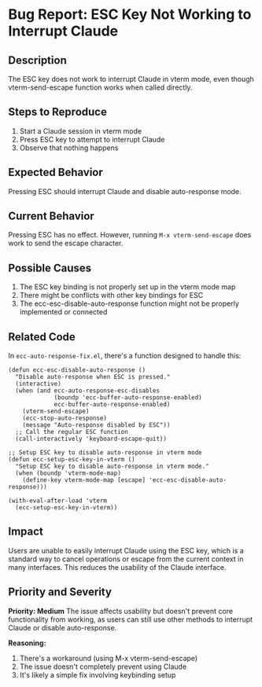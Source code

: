 # Bug Report: ESC Key Not Working to Interrupt Claude

## Description
The ESC key does not work to interrupt Claude in vterm mode, even though vterm-send-escape function works when called directly.

## Steps to Reproduce
1. Start a Claude session in vterm mode
2. Press ESC key to attempt to interrupt Claude
3. Observe that nothing happens

## Expected Behavior
Pressing ESC should interrupt Claude and disable auto-response mode.

## Current Behavior
Pressing ESC has no effect. However, running `M-x vterm-send-escape` does work to send the escape character.

## Possible Causes
1. The ESC key binding is not properly set up in the vterm mode map
2. There might be conflicts with other key bindings for ESC
3. The ecc-esc-disable-auto-response function might not be properly implemented or connected

## Related Code
In `ecc-auto-response-fix.el`, there's a function designed to handle this:

```elisp
(defun ecc-esc-disable-auto-response ()
  "Disable auto-response when ESC is pressed."
  (interactive)
  (when (and ecc-auto-response-esc-disables
             (boundp 'ecc-buffer-auto-response-enabled)
             ecc-buffer-auto-response-enabled)
    (vterm-send-escape)
    (ecc-stop-auto-response)
    (message "Auto-response disabled by ESC"))
  ;; Call the regular ESC function
  (call-interactively 'keyboard-escape-quit))

;; Setup ESC key to disable auto-response in vterm mode
(defun ecc-setup-esc-key-in-vterm ()
  "Setup ESC key to disable auto-response in vterm mode."
  (when (boundp 'vterm-mode-map)
    (define-key vterm-mode-map [escape] 'ecc-esc-disable-auto-response)))

(with-eval-after-load 'vterm
  (ecc-setup-esc-key-in-vterm))
```

## Impact
Users are unable to easily interrupt Claude using the ESC key, which is a standard way to cancel operations or escape from the current context in many interfaces. This reduces the usability of the Claude interface.

## Priority and Severity
**Priority: Medium**
The issue affects usability but doesn't prevent core functionality from working, as users can still use other methods to interrupt Claude or disable auto-response.

**Reasoning:**
1. There's a workaround (using M-x vterm-send-escape)
2. The issue doesn't completely prevent using Claude
3. It's likely a simple fix involving keybinding setup